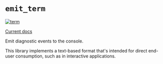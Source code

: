 # `emit_term`

[![term](https://github.com/emit-rs/emit/actions/workflows/term.yml/badge.svg)](https://github.com/emit-rs/emit/actions/workflows/term.yml)

[Current docs](https://docs.rs/emit_term/1.13.1/emit_term/index.html)

Emit diagnostic events to the console.

This library implements a text-based format that's intended for direct end-user consumption, such as in interactive applications.
